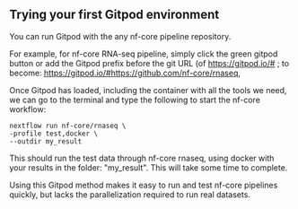 ## Trying your first Gitpod environment

You can run Gitpod with the any nf-core pipeline repository.

For example, for nf-core RNA-seq pipeline, simply click the green gitpod button or add the Gitpod prefix before the git URL (of https://gitpod.io/# ; to become: https://gitpod.io/#https://github.com/nf-core/rnaseq,

Once Gitpod has loaded, including the container with all the tools we need, we can go to the terminal and type the following to start the nf-core workflow:

```console
nextflow run nf-core/rnaseq \
-profile test,docker \
--outdir my_result
```

This should run the test data through nf-core rnaseq, using docker with your results in the folder: "my_result". This will take some time to complete.

Using this Gitpod method makes it easy to run and test nf-core pipelines quickly, but lacks the parallelization required to run real datasets.
